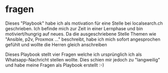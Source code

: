 # fragen
Dieses "Playbook" habe ich als motivation für eine Stelle bei localsearch.ch geschrieben.
Ich befinde mich zur Zeit in einer Lernphase und bin motiviert/hungrig auf neues.
Da die ausgeschriebene Stelle Themen wie "Ansible, p2v, Proxmox ..." beschreibt, 
habe ich mich sofort angesprochen gefühlt und wollte die Herren gleich anschreiben

Dieses Playbook stellt vier Fragen welche ich ursprünglich ich als Whatsapp-Nachricht stellen wollte. 
Dies schien mir jedoch zu "langweilig" und habe meine Fragen als Playbook erstellt :-) 

